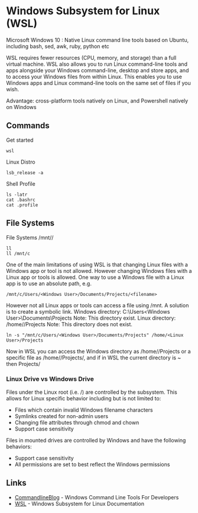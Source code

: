# Windows Subsystem for Linux (WSL)

Microsoft Windows 10 : Native Linux command line tools based on Ubuntu, including bash, sed, awk, ruby, python etc

WSL requires fewer resources (CPU, memory, and storage) than a full virtual machine. WSL also allows you to run Linux command-line tools and apps alongside your Windows command-line, desktop and store apps, and to access your Windows files from within Linux. This enables you to use Windows apps and Linux command-line tools on the same set of files if you wish.

Advantage: cross-platform tools natively on Linux, and Powershell natively on Windows

## Commands
Get started 
```
wsl
```
Linux Distro
```
lsb_release -a 
```
Shell Profile
```
ls -latr
cat .bashrc
cat .profile
```

## File Systems
File Systems /mnt/<drive letter>/
```
ll
ll /mnt/c
```
One of the main limitations of using WSL is that changing Linux files with a Windows app or tool is not allowed.
However changing Windows files with a Linux app or tools is allowed.
One way to use a Windows file with a Linux app is to use an absolute path, e.g. 
```
/mnt/c/Users/<Windows User>/Documents/Projects/<filename>
```
However not all Linux apps or tools can access a file using /mnt. A solution is to create a symbolic link.
Windows directory: C:\Users\<Windows User>\Documents\Projects Note: This directory exist.
Linux directory: /home/<Linux User>/Projects Note: This directory does not exist.
```
ln -s "/mnt/c/Users/<Windows User>/Documents/Projects" /home/<Linux User>/Projects
```

Now in WSL you can access the Windows directory as /home/<Linux User>/Projects or a specific file as /home/<Linux User>/Projects/<filename>, and if in WSL the current directory is ~ then Projects/<filename>

### Linux Drive vs Windows Drive
Files under the Linux root (i.e. /) are controlled by the subsystem. This allows for Linux specific behavior including but is not limited to:
* Files which contain invalid Windows filename characters
* Symlinks created for non-admin users
* Changing file attributes through chmod and chown
* Support case sensitivity

Files in mounted drives are controlled by Windows and have the following behaviors:

* Support case sensitivity
* All permissions are set to best reflect the Windows permissions


## Links

* [CommandlineBlog](https://blogs.msdn.microsoft.com/commandline/) - Windows Command Line Tools For Developers
* [WSL](https://docs.microsoft.com/en-us/windows/wsl/about) - Windows Subsystem for Linux Documentation

